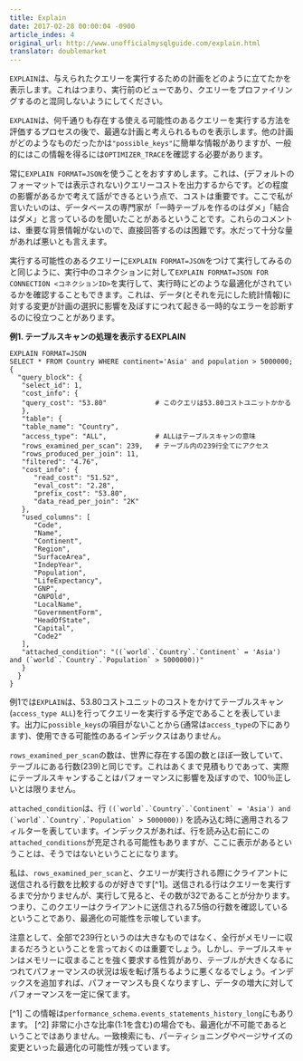 ```yaml
---
title: Explain
date: 2017-02-28 00:00:04 -0900
article_indes: 4
original_url: http://www.unofficialmysqlguide.com/explain.html
translator: doublemarket
---
```


`EXPLAIN`は、与えられたクエリーを実行するための計画をどのように立てたかを表示します。これはつまり、実行前のビューであり、クエリーをプロファイリングするのと混同しないようにしてください。

`EXPLAIN`は、何千通りも存在する使える可能性のあるクエリーを実行する方法を評価するプロセスの後で、最適な計画と考えられるものを表示します。他の計画がどのようなものだったかは`"possible_keys"`に簡単な情報がありますが、一般的にはこの情報を得るには`OPTIMIZER_TRACE`を確認する必要があります。

常に`EXPLAIN FORMAT=JSON`を使うことをおすすめします。これは、(デフォルトのフォーマットでは表示されない)クエリーコストを出力するからです。どの程度の影響があるかで考えて話ができるという点で、コストは重要です。ここで私が言いたいのは、データベースの専門家が「一時テーブルを作るのはダメ」「結合はダメ」と言っているのを聞いたことがあるということです。これらのコメントは、重要な背景情報がないので、直接回答するのは困難です。水だって十分な量があれば悪いとも言えます。

実行する可能性のあるクエリーに`EXPLAIN FORMAT=JSON`をつけて実行してみるのと同じように、実行中のコネクションに対して`EXPLAIN FORMAT=JSON FOR CONNECTION <コネクションID>`を実行して、実行時にどのような最適化がされているかを確認することもできます。これは、データ(とそれを元にした統計情報)に対する変更が計画の選択に影響を及ぼすにつれて起きる一時的なエラーを診断するのに役立つことがあります。

**例1. テーブルスキャンの処理を表示するEXPLAIN**

```
EXPLAIN FORMAT=JSON
SELECT * FROM Country WHERE continent='Asia' and population > 5000000;
{
  "query_block": {
   "select_id": 1,
   "cost_info": {
   "query_cost": "53.80"            # このクエリは53.80コストユニットかかる
   },
   "table": {
   "table_name": "Country",
   "access_type": "ALL",            # ALLはテーブルスキャンの意味
   "rows_examined_per_scan": 239,   # テーブル内の239行全てにアクセス
   "rows_produced_per_join": 11,
   "filtered": "4.76",
   "cost_info": {
      "read_cost": "51.52",
      "eval_cost": "2.28",
      "prefix_cost": "53.80",
      "data_read_per_join": "2K"
   },
   "used_columns": [
      "Code",
      "Name",
      "Continent",
      "Region",
      "SurfaceArea",
      "IndepYear",
      "Population",
      "LifeExpectancy",
      "GNP",
      "GNPOld",
      "LocalName",
      "GovernmentForm",
      "HeadOfState",
      "Capital",
      "Code2"
   ],
   "attached_condition": "((`world`.`Country`.`Continent` = 'Asia') and (`world`.`Country`.`Population` > 5000000))"
   }
  }
}
```

例1では`EXPLAIN`は、53.80コストユニットのコストをかけてテーブルスキャン(`access_type ALL`)を行ってクエリーを実行する予定であることを表しています。出力に`possible_keys`の項目がないことから(通常は`access_type`の下にあります)、使用できる可能性のあるインデックスはありません。

`rows_examined_per_scan`の数は、世界に存在する国の数とほぼ一致していて、テーブルにある行数(239)と同じです。これはあくまで見積もりであって、実際にテーブルスキャンすることはパフォーマンスに影響を及ぼすので、100％正しいとは限りません。

`attached_condition`は、行 ``((`world`.`Country`.`Continent` = 'Asia') and (`world`.`Country`.`Population` > 5000000))`` を読み込む時に適用されるフィルターを表しています。インデックスがあれば、行を読み込む前にこの`attached_conditions`が充足される可能性もありますが、ここに表示があるということは、そうではないということになります。

私は、`rows_examined_per_scan`と、クエリーが実行される際にクライアントに送信される行数を比較するのが好きです[^1]。送信される行はクエリーを実行するまで分かりませんが、実行して見ると、その数が32であることが分かります。つまり、このクエリーはクライアントに送信される7.5倍の行数を確認しているということであり、最適化の可能性を示唆しています。

注意として、全部で239行というのは大きなものではなく、全行がメモリーに収まるだろうということを言っておくのは重要でしょう。しかし、テーブルスキャンはメモリーに収まることを強く要求する性質があり、テーブルが大きくなるにつれてパフォーマンスの状況は坂を転げ落ちるように悪くなるでしょう。インデックスを追加すれば、パフォーマンスも良くなりますし、データの増大に対してパフォーマンスを一定に保てます。

[^1] この情報は`performance_schema.events_statements_history_long`にもあります。
[^2] 非常に小さな比率(1:1を含む)の場合でも、最適化が不可能であるということではありません。一致検索にも、パーティショニングやページサイズの変更といった最適化の可能性が残っています。
